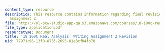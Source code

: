 ```yaml
---
content_type: resource
description: This resource contains information regarding final revision of writing
  assignment 2.
file: https://ol-ocw-studio-app-qa.s3.amazonaws.com/courses/18-100c-real-analysis-fall-2012/77971c9613f08735269581e3cfb4fb78_MIT18_100CF12_wa2-finalrev.pdf
file_type: application/pdf
resourcetype: Document
title: '18.100C Real Analysis: Writing Assignment 2 Revision'
uid: 77971c96-13f0-8735-2695-81e3cfb4fb78
---
```

